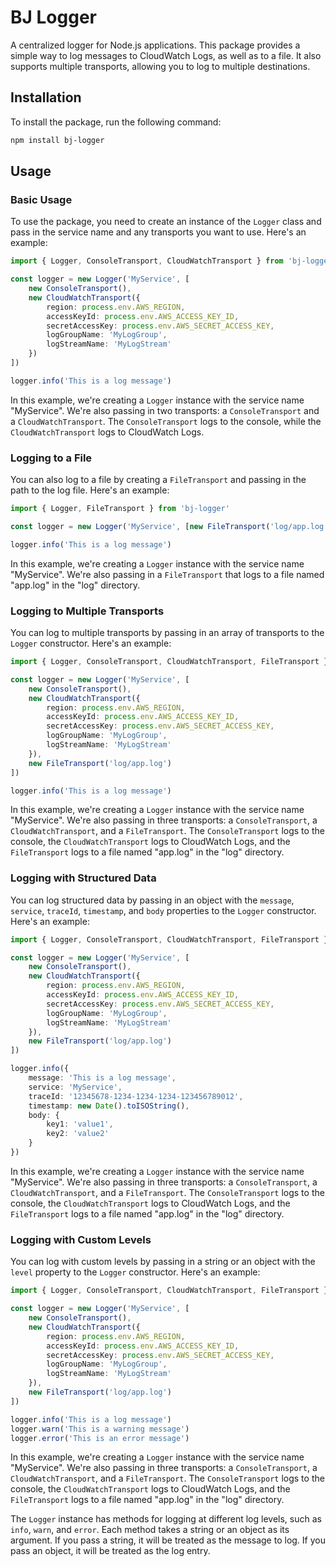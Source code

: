 # BJ Logger

A centralized logger for Node.js applications. This package provides a simple way to log messages to CloudWatch Logs, as well as to a file. It also supports multiple transports, allowing you to log to multiple destinations.

## Installation

To install the package, run the following command:

```bash
npm install bj-logger
```

## Usage

### Basic Usage

To use the package, you need to create an instance of the `Logger` class and pass in the service name and any transports you want to use. Here's an example:

```typescript
import { Logger, ConsoleTransport, CloudWatchTransport } from 'bj-logger'

const logger = new Logger('MyService', [
    new ConsoleTransport(),
    new CloudWatchTransport({
        region: process.env.AWS_REGION,
        accessKeyId: process.env.AWS_ACCESS_KEY_ID,
        secretAccessKey: process.env.AWS_SECRET_ACCESS_KEY,
        logGroupName: 'MyLogGroup',
        logStreamName: 'MyLogStream'
    })
])

logger.info('This is a log message')
```

In this example, we're creating a `Logger` instance with the service name "MyService". We're also passing in two transports: a `ConsoleTransport` and a `CloudWatchTransport`. The `ConsoleTransport` logs to the console, while the `CloudWatchTransport` logs to CloudWatch Logs.

### Logging to a File

You can also log to a file by creating a `FileTransport` and passing in the path to the log file. Here's an example:

```typescript
import { Logger, FileTransport } from 'bj-logger'

const logger = new Logger('MyService', [new FileTransport('log/app.log')])

logger.info('This is a log message')
```

In this example, we're creating a `Logger` instance with the service name "MyService". We're also passing in a `FileTransport` that logs to a file named "app.log" in the "log" directory.

### Logging to Multiple Transports

You can log to multiple transports by passing in an array of transports to the `Logger` constructor. Here's an example:

```typescript
import { Logger, ConsoleTransport, CloudWatchTransport, FileTransport } from 'bj-logger'

const logger = new Logger('MyService', [
    new ConsoleTransport(),
    new CloudWatchTransport({
        region: process.env.AWS_REGION,
        accessKeyId: process.env.AWS_ACCESS_KEY_ID,
        secretAccessKey: process.env.AWS_SECRET_ACCESS_KEY,
        logGroupName: 'MyLogGroup',
        logStreamName: 'MyLogStream'
    }),
    new FileTransport('log/app.log')
])

logger.info('This is a log message')
```

In this example, we're creating a `Logger` instance with the service name "MyService". We're also passing in three transports: a `ConsoleTransport`, a `CloudWatchTransport`, and a `FileTransport`. The `ConsoleTransport` logs to the console, the `CloudWatchTransport` logs to CloudWatch Logs, and the `FileTransport` logs to a file named "app.log" in the "log" directory.

### Logging with Structured Data

You can log structured data by passing in an object with the `message`, `service`, `traceId`, `timestamp`, and `body` properties to the `Logger` constructor. Here's an example:

```typescript
import { Logger, ConsoleTransport, CloudWatchTransport, FileTransport } from 'bj-logger'

const logger = new Logger('MyService', [
    new ConsoleTransport(),
    new CloudWatchTransport({
        region: process.env.AWS_REGION,
        accessKeyId: process.env.AWS_ACCESS_KEY_ID,
        secretAccessKey: process.env.AWS_SECRET_ACCESS_KEY,
        logGroupName: 'MyLogGroup',
        logStreamName: 'MyLogStream'
    }),
    new FileTransport('log/app.log')
])

logger.info({
    message: 'This is a log message',
    service: 'MyService',
    traceId: '12345678-1234-1234-1234-123456789012',
    timestamp: new Date().toISOString(),
    body: {
        key1: 'value1',
        key2: 'value2'
    }
})
```

In this example, we're creating a `Logger` instance with the service name "MyService". We're also passing in three transports: a `ConsoleTransport`, a `CloudWatchTransport`, and a `FileTransport`. The `ConsoleTransport` logs to the console, the `CloudWatchTransport` logs to CloudWatch Logs, and the `FileTransport` logs to a file named "app.log" in the "log" directory.

### Logging with Custom Levels

You can log with custom levels by passing in a string or an object with the `level` property to the `Logger` constructor. Here's an example:

```typescript
import { Logger, ConsoleTransport, CloudWatchTransport, FileTransport } from 'bj-logger'

const logger = new Logger('MyService', [
    new ConsoleTransport(),
    new CloudWatchTransport({
        region: process.env.AWS_REGION,
        accessKeyId: process.env.AWS_ACCESS_KEY_ID,
        secretAccessKey: process.env.AWS_SECRET_ACCESS_KEY,
        logGroupName: 'MyLogGroup',
        logStreamName: 'MyLogStream'
    }),
    new FileTransport('log/app.log')
])

logger.info('This is a log message')
logger.warn('This is a warning message')
logger.error('This is an error message')
```

In this example, we're creating a `Logger` instance with the service name "MyService". We're also passing in three transports: a `ConsoleTransport`, a `CloudWatchTransport`, and a `FileTransport`. The `ConsoleTransport` logs to the console, the `CloudWatchTransport` logs to CloudWatch Logs, and the `FileTransport` logs to a file named "app.log" in the "log" directory.

The `Logger` instance has methods for logging at different log levels, such as `info`, `warn`, and `error`. Each method takes a string or an object as its argument. If you pass a string, it will be treated as the message to log. If you pass an object, it will be treated as the log entry.
